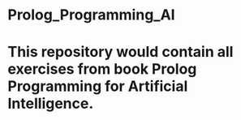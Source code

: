 # Prolog_Programming_AI
# This repository would contain all exercises from book Prolog Programming for Artificial Intelligence.
